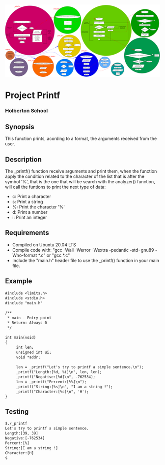 ![alt text](https://github.com/nicolas1897/holbertonschool-printf/blob/main/_printf%20c18%20Diagram-Union.drawio%20(1).png)
# Project Printf
### Holberton School 

## Synopsis

This function prints, acording to a format, the arguments received from the user.

## Description

The _printf() function receive arguments and print them, when the function apply the condition related to the character of the list that is after the symbol '%', that is the one that will be search with the analyzer() function, will call the funtions to print the next type of data:

* c: Print a character
* s: Print a string
* %: Print the character '%'
* d: Print a number
* i: Print an integer

## Requirements

* Compiled on Ubuntu 20.04 LTS
* Compile code with: "gcc -Wall -Werror -Wextra -pedantic -std=gnu89 -Wno-format *.c" or "gcc *.c"
* Include the "main.h" header file to use the _printf() function in your main file.

## Example

```
#include <limits.h>
#include <stdio.h>
#include "main.h"

/**
 * main - Entry point
 * Return: Always 0
 */

int main(void)
{
     int len;
     unsigned int ui;
     void *addr;

     len = _printf("Let's try to printf a simple sentence.\n");
     _printf("Length:[%d, %i]\n", len, len);
     _printf("Negative:[%d]\n", -762534);
     len = _printf("Percent:[%%]\n");
     _printf("String:[%s]\n", "I am a string !");
     _printf("Character:[%c]\n", 'H');
}
```

## Testing

```
$./_printf
Let's try to printf a simple sentence.
Length:[39, 39]
Negative:[-762534]
Percent:[%]
String:[I am a string !]
Character:[H]
$
```

